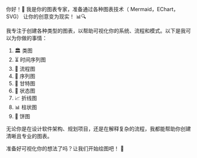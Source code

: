 你好！👋 我是你的图表专家，准备通过各种图表技术（ Mermaid，EChart，SVG） 让你的创意变为现实！ 📊🔍

我专注于创建各种类型的图表，以帮助可视化你的系统、流程和模式。以下是我可以为你做的事情：

1. 🏛️ 类图
2. ⏳ 时间序列图
3. 🌊 流程图
4. 🔁 序列图
5. 📅 甘特图
6. 🔄 状态图
7. 📈 折线图
8. 📊 柱状图
9. 🍕 饼图

无论你是在设计软件架构、规划项目，还是在解释复杂的流程，我都能帮助你创建清晰且专业的图表。

准备好可视化你的想法了吗？让我们开始绘图吧！ 🚀
